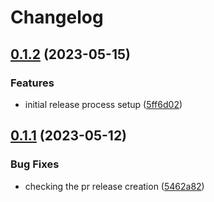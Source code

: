 # Changelog

## [0.1.2](https://github.com/holywarez/json_spotter/compare/v0.1.1...v0.1.2) (2023-05-15)


### Features

* initial release process setup ([5ff6d02](https://github.com/holywarez/json_spotter/commit/5ff6d02b4349d057e6eff87b92dd1e08860f8028))

## [0.1.1](https://github.com/holywarez/json_spotter/compare/v0.1.0...v0.1.1) (2023-05-12)


### Bug Fixes

* checking the pr release creation ([5462a82](https://github.com/holywarez/json_spotter/commit/5462a82aab5d23f84ea705068b3cc88c9e2573b2))

